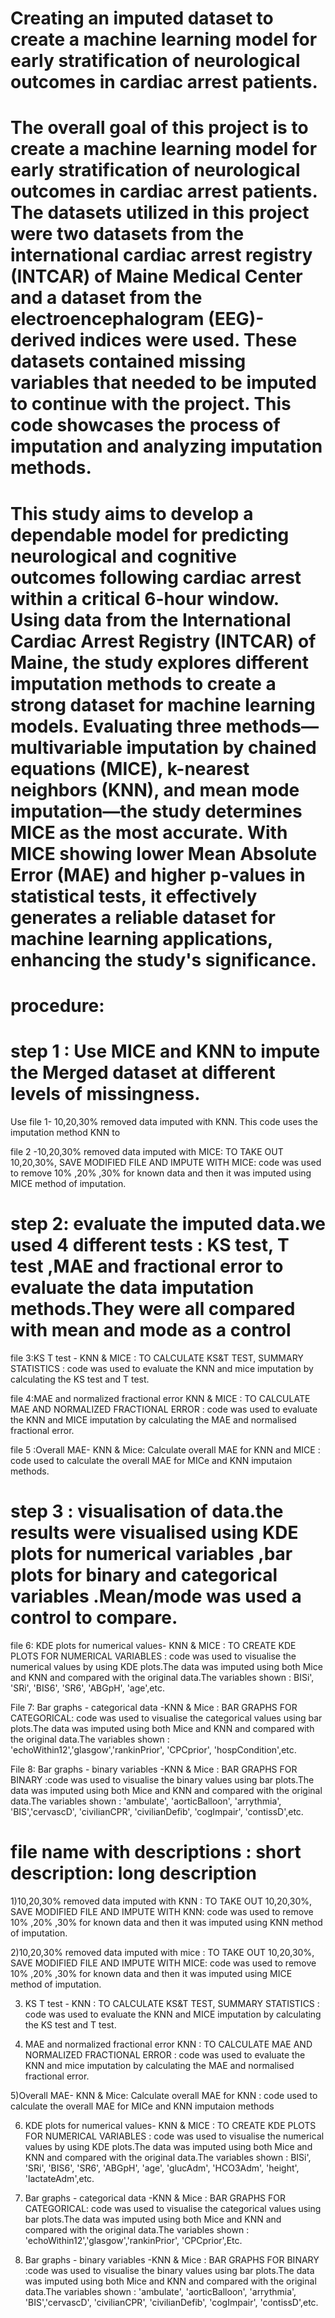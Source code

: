 # Creating an imputed dataset to create a machine learning model for early stratification of neurological outcomes in cardiac arrest patients. 
#  The overall goal of this project is to create a machine learning model for early stratification of neurological outcomes in cardiac arrest patients. The datasets utilized in this project were two datasets from the international cardiac arrest registry (INTCAR) of Maine Medical Center and a dataset from the electroencephalogram (EEG)-derived indices were used. These datasets contained missing variables that needed to be imputed to continue with the project. This code showcases the process of imputation and analyzing imputation methods. 

# This study aims to develop a dependable model for predicting neurological and cognitive outcomes following cardiac arrest within a critical 6-hour window. Using data from the International Cardiac Arrest Registry (INTCAR) of Maine, the study explores different imputation methods to create a strong dataset for machine learning models. Evaluating three methods—multivariable imputation by chained equations (MICE), k-nearest neighbors (KNN), and mean mode imputation—the study determines MICE as the most accurate. With MICE showing lower Mean Absolute Error (MAE) and higher p-values in statistical tests, it effectively generates a reliable dataset for machine learning applications, enhancing the study's significance.

# procedure: 
# step 1 : Use MICE and KNN to impute the Merged dataset at different levels of missingness. 
Use file 1- 10,20,30% removed data imputed with KNN. This code uses the imputation method KNN to 

file 2 -10,20,30% removed data imputed with MICE: TO TAKE OUT 10,20,30%, SAVE MODIFIED FILE AND IMPUTE WITH MICE: code was used to remove 10% ,20% ,30% for known data and then it was imputed using MICE method of imputation.

# step 2: evaluate the imputed data.we used 4 different tests : KS test, T test ,MAE and fractional error to evaluate the data imputation methods.They were all compared with mean and mode as a control
file 3:KS T test - KNN & MICE : TO CALCULATE KS&T TEST, SUMMARY STATISTICS : code was used to evaluate the KNN and mice imputation by calculating the KS test and T test.

file 4:MAE and normalized fractional error KNN & MICE : TO CALCULATE MAE AND NORMALIZED FRACTIONAL ERROR : code was used to evaluate the KNN and MICE imputation by calculating the MAE and normalised fractional error.

file 5 :Overall MAE- KNN & Mice: Calculate overall MAE for KNN and MICE : code used to calculate the overall MAE for MICe and KNN imputaion methods.

# step 3 : visualisation of data.the results were visualised using KDE plots for numerical variables ,bar plots for binary and categorical variables .Mean/mode was used a control to compare.

file 6: KDE plots for numerical values- KNN & MICE : TO CREATE KDE PLOTS FOR NUMERICAL VARIABLES : code was used to visualise the numerical values by using KDE plots.The data was imputed using both Mice and KNN and compared with the original data.The variables shown : BISi', 'SRi', 'BIS6', 'SR6', 'ABGpH', 'age',etc.

File 7: Bar graphs - categorical data -KNN & Mice : BAR GRAPHS FOR CATEGORICAL: code was used to visualise the categorical values using bar plots.The data was imputed using both Mice and KNN and compared with the original data.The variables shown : 'echoWithin12','glasgow','rankinPrior', 'CPCprior', 'hospCondition',etc.

File 8: Bar graphs - binary variables -KNN & Mice : BAR GRAPHS FOR BINARY :code was used to visualise the binary values using bar plots.The data was imputed using both Mice and KNN and compared with the original data.The variables shown : 'ambulate', 'aorticBalloon', 'arrythmia', 'BIS','cervascD', 'civilianCPR', 'civilianDefib', 'cogImpair', 'contissD',etc.

# file name with descriptions : short description: long description 
1)10,20,30% removed data imputed with KNN : TO TAKE OUT 10,20,30%, SAVE MODIFIED FILE AND IMPUTE WITH KNN: code was used to remove 10% ,20% ,30% for known data and then it was imputed using KNN method of imputation.

2)10,20,30% removed data imputed with mice : TO TAKE OUT 10,20,30%, SAVE MODIFIED FILE AND IMPUTE WITH MICE: code was used to remove 10% ,20% ,30% for known data and then it was imputed using MICE method of imputation.

3) KS T test - KNN : TO CALCULATE KS&T TEST, SUMMARY STATISTICS : code was used to evaluate the KNN and MICE imputation by calculating the KS test and T test.
  
4) MAE and normalized fractional error KNN : TO CALCULATE MAE AND NORMALIZED FRACTIONAL ERROR : code was used to evaluate the KNN and mice imputation by calculating the MAE and normalised fractional error.
   
5)Overall MAE- KNN & Mice: Calculate overall MAE for KNN : code used to calculate the overall MAE for MICe and KNN imputaion methods 

6) KDE plots for numerical values- KNN & MICE : TO CREATE KDE PLOTS FOR NUMERICAL VARIABLES : code was used to visualise the numerical values by using KDE plots.The data was imputed using both Mice and KNN and compared with the original data.The variables shown : BISi', 'SRi', 'BIS6', 'SR6', 'ABGpH', 'age', 'glucAdm', 'HCO3Adm', 'height', 'lactateAdm',etc.
   
7) Bar graphs - categorical data -KNN & Mice : BAR GRAPHS FOR CATEGORICAL: code was used to visualise the categorical values using bar plots.The data was imputed using both Mice and KNN and compared with the original data.The variables shown : 'echoWithin12','glasgow','rankinPrior', 'CPCprior',Etc.

8) Bar graphs - binary variables -KNN & Mice : BAR GRAPHS FOR BINARY :code was used to visualise the binary values using bar plots.The data was imputed using both Mice and KNN and compared with the original data.The variables shown : 'ambulate', 'aorticBalloon', 'arrythmia', 'BIS','cervascD', 'civilianCPR', 'civilianDefib', 'cogImpair', 'contissD',etc.

